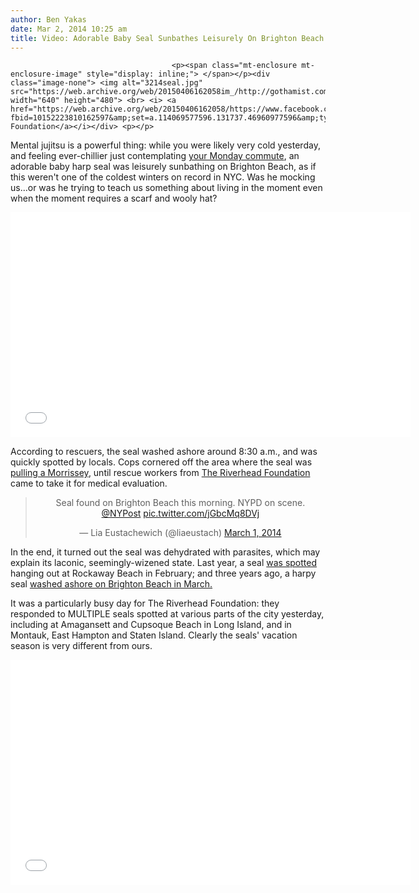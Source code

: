 ```yaml
---
author: Ben Yakas
date: Mar 2, 2014 10:25 am
title: Video: Adorable Baby Seal Sunbathes Leisurely On Brighton Beach
---
```


	
										<p><span class="mt-enclosure mt-enclosure-image" style="display: inline;"> </span></p><div class="image-none"> <img alt="3214seal.jpg" src="https://web.archive.org/web/20150406162058im_/http://gothamist.com/attachments/byakas/3214seal.jpg" width="640" height="480"> <br> <i> <a href="https://web.archive.org/web/20150406162058/https://www.facebook.com/photo.php?fbid=10152223810162597&amp;set=a.114069577596.131737.46960977596&amp;type=1&amp;theater">Riverhead Foundation</a></i></div> <p></p>

<p>Mental jujitsu is a powerful thing: while you were likely very cold yesterday, and feeling ever-chillier just contemplating <a href="https://web.archive.org/web/20150406162058/http://gothamist.com/2014/02/28/more_snow_ha_ha_ha_haaa.php">your Monday commute</a>, an adorable baby harp seal was leisurely sunbathing on Brighton Beach, as if this weren&apos;t one of the coldest winters on record in NYC. Was he mocking us...or was he trying to teach us something about living in the moment even when the moment requires a scarf and wooly hat? </p>

<p><iframe width="640" height="360" src="//web.archive.org/web/20150406162058if_/http://www.youtube.com/embed/xIB6wxM_7bw" frameborder="0" allowfullscreen></iframe></p>

<p>According to rescuers, the seal washed ashore around 8:30 a.m., and was quickly spotted by locals. Cops cornered off the area where the seal was <a href="https://web.archive.org/web/20150406162058/https://www.youtube.com/watch?v=7T8Z96GYPG8&amp;feature=kp">pulling a Morrissey</a>, until rescue workers from <a href="https://web.archive.org/web/20150406162058/https://www.facebook.com/riverheadfoundation">The Riverhead Foundation</a> came to take it for medical evaluation. </p>

<center><blockquote class="twitter-tweet" lang="en"><p>Seal found on Brighton Beach this morning. NYPD on scene. <a href="https://web.archive.org/web/20150406162058/https://twitter.com/nypost">@NYPost</a> <a href="https://web.archive.org/web/20150406162058/http://t.co/jGbcMq8DVj">pic.twitter.com/jGbcMq8DVj</a></p>&#x2014; Lia Eustachewich (@liaeustach) <a href="https://web.archive.org/web/20150406162058/https://twitter.com/liaeustach/statuses/439781334136135680">March 1, 2014</a></blockquote>
<script async src="//web.archive.org/web/20150406162058js_/http://platform.twitter.com/widgets.js" charset="utf-8"></script></center>

<p>In the end, it turned out the seal was dehydrated with parasites, which may explain its laconic, seemingly-wizened state. Last year, a seal <a href="https://web.archive.org/web/20150406162058/http://gothamist.com/2013/02/19/adorable_seal_spotted_on_rockaway_b.php">was spotted</a> hanging out at Rockaway Beach in February; and three years ago, a harpy seal <a href="https://web.archive.org/web/20150406162058/http://gothamist.com/2011/03/23/seal_flees_after_4_hours_on_brighto.php#photo-1">washed ashore on Brighton Beach in March.</a></p>

<p>It was a particularly busy day for The Riverhead Foundation: they responded to MULTIPLE seals spotted at various parts of the city yesterday, including at Amagansett and Cupsoque Beach in Long Island, and in Montauk, East Hampton and Staten Island. Clearly the seals&apos; vacation season is very different from ours.</p>

<p><iframe width="640" height="360" src="//web.archive.org/web/20150406162058if_/http://www.youtube.com/embed/4jJDw-fBcBs?list=UUUcMUNRThvi65_SLZ7WeaxA" frameborder="0" allowfullscreen></iframe></p>					
										
									
				